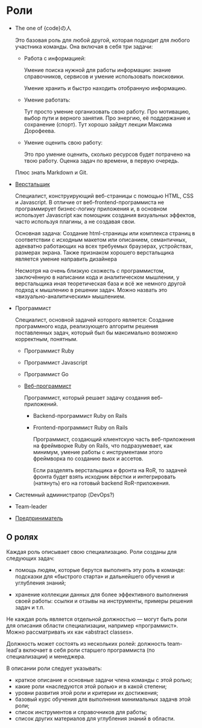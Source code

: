 Роли
====

* The one of {code}の人

    Это базовая роль для любой другой, которая подходит для любого участника
    команды. Она включая в себя три задачи:

    - Работа с информацией:

        Умение поиска нужной для работы информации: знание справочников,
        сервисов и умение использовать поисковики.

        Умение хранить и быстро находить отобранную информацию.

    - Умение работать:

        Тут просто умение организовать свою работу. Про мотивацию, выбор пути
        и верного занятия. Про энергию, её поддержание и сохранение (спорт).
        Тут хорошо зайдут лекции Максима Дорофеева.

    - Умение оценить свою работу:

        Это про умение оценить, сколько ресурсов будет потрачено на твою работу.
        Оценка задач по времени, в первую очередь.

    Плюс знать Markdown и Git.

* [Верстальщик](html_css_specialist.md)

    Специалист, конструирующий веб-страницы с помощью HTML, CSS и Javascript.
    В отличие от веб-frontend-программиста не программирует бизнес-логику
    приложения и, в основном использует Javascript как помощник создания
    визуальных эффектов, часто используя плагины, а не создавая свои.

    Основная задача:
    Создание html-страницы или комплекса страниц в соответствии с исходным
    макетом или описанием, семантичных, адекватно работающих на всех требуемых
    браузерах, устройствах, размерах экрана.
    Также признаком хорошего верстальщика является умение направить дизайнера

    Несмотря на очень близкую схожесть с программистом, заключённую в написании
    кода и аналитическом мышлении, у верстальщика иная теоретическая база
    и всё же немного другой подход к мышлению в решении задач. Можно назвать
    это «визуально-аналитическим» мышлением.

* Программист

    Специалист, основной задачей которого является:
    Создание программного кода, реализующего алгоритм решения поставленных
    задач, который был бы максимально возможно корректным, понятным.

    * Программист Ruby

    * Программист Javascript

    * Программист Go

    - [Веб-программист](web_programmer.md)

        Программист, который решает задачу создания веб-приложений.

        * Backend-программист Ruby on Rails

        * Frontend-программист Ruby on Rails

            Программист, создающий клиентскую часть веб-приложения на фреймворке
            Ruby on Rails, что подразумевает, как минимум, умение работы
            с инструментами этого фреймворка по созданию вьюх и ассетов.

            Если разделять верстальщика и фронта на RoR, то задачей фронта будет
            взять исходник вёрстки и интегрировать (натянуть) его на готовый
            backend RoR-приложения.

* Системный администратор (DevOps?)

* Team-leader

* [Предприниматель](businessman.md)


О ролях
-------

Каждая роль описывает свою специализацию.
Роли созданы для следующих задач:

- помощь людям, которые берутся выполнять эту роль в команде: подсказки для
  «быстрого старта» и дальнейшего обучения и углубления знаний;

- хранение коллекции данных для более эффективного выполнения своей работы:
  ссылки и отзывы на инструменты, примеры решения задач и т.п.

Не каждая роль является отдельной должностью — могут быть роли для описания
области специализации, например «программист». Можно рассматривать их как
«abstract classes».

Должность может состоять из нескольких ролей: должность team-lead'а включает
в себя роли старшего программиста (по специализации) и менеджера.

В описании роли следует указывать:

- краткое описание и основные задачи члена команды с этой ролью;
- какие роли «наследуются этой ролью» и в какой степени;
- уровни развития этой роли и критерии их достижения;
- базовый курс обучения для выполнения минимальных задачв этой роли;
- список инструментов и справочников для работы;
- список других материалов для углубления знаний в области.
